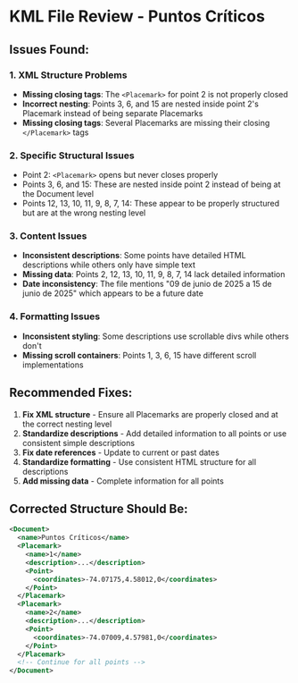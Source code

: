 # KML File Review - Puntos Críticos

## Issues Found:

### 1. **XML Structure Problems**
- **Missing closing tags**: The `<Placemark>` for point 2 is not properly closed
- **Incorrect nesting**: Points 3, 6, and 15 are nested inside point 2's Placemark instead of being separate Placemarks
- **Missing closing tags**: Several Placemarks are missing their closing `</Placemark>` tags

### 2. **Specific Structural Issues**
- Point 2: `<Placemark>` opens but never closes properly
- Points 3, 6, and 15: These are nested inside point 2 instead of being at the Document level
- Points 12, 13, 10, 11, 9, 8, 7, 14: These appear to be properly structured but are at the wrong nesting level

### 3. **Content Issues**
- **Inconsistent descriptions**: Some points have detailed HTML descriptions while others only have simple text
- **Missing data**: Points 2, 12, 13, 10, 11, 9, 8, 7, 14 lack detailed information
- **Date inconsistency**: The file mentions "09 de junio de 2025 a 15 de junio de 2025" which appears to be a future date

### 4. **Formatting Issues**
- **Inconsistent styling**: Some descriptions use scrollable divs while others don't
- **Missing scroll containers**: Points 1, 3, 6, 15 have different scroll implementations

## Recommended Fixes:

1. **Fix XML structure** - Ensure all Placemarks are properly closed and at the correct nesting level
2. **Standardize descriptions** - Add detailed information to all points or use consistent simple descriptions
3. **Fix date references** - Update to current or past dates
4. **Standardize formatting** - Use consistent HTML structure for all descriptions
5. **Add missing data** - Complete information for all points

## Corrected Structure Should Be:
```xml
<Document>
  <name>Puntos Críticos</name>
  <Placemark>
    <name>1</name>
    <description>...</description>
    <Point>
      <coordinates>-74.07175,4.58012,0</coordinates>
    </Point>
  </Placemark>
  <Placemark>
    <name>2</name>
    <description>...</description>
    <Point>
      <coordinates>-74.07009,4.57981,0</coordinates>
    </Point>
  </Placemark>
  <!-- Continue for all points -->
</Document>
``` 
